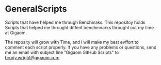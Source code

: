 # GeneralScripts
Scripts that have helped me through Benchmaks.
This repositoy holds Scripts that helped me throught diffent benchmnarks throught out my time at Gigaom. 

The reposity will grow with Time, and i will make my best evffort to comment each script properly. 
If you have any problems or questions, send me an email with subject line "Gigaom GitHub Scripts"  to brody.wright@gigaom.com
